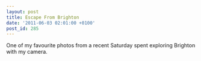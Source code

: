 ```yaml
---
layout: post
title: Escape From Brighton
date: '2011-06-03 02:01:00 +0100'
post_id: 285
---
```

One of my favourite photos from a recent Saturday spent exploring Brighton with my camera.